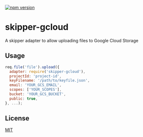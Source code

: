 [![npm version](https://img.shields.io/npm/v/skipper-gcloud.svg)](https://www.npmjs.org/package/skipper-gcloud)


skipper-gcloud
===========

A skipper adapter to allow uploading files to Google Cloud Storage


## Usage

```js
req.file('file').upload({
  adapter: require('skipper-gcloud'),
  projectId: 'project-id',
  keyFilename: '/path/to/keyfile.json',
  email: 'YOUR_GCS_EMAIL',
  scopes: ['YOUR_SCOPES'],
  bucket: 'YOUR_GCS_BUCKET',
  public: true,
}, ...);
```

## License
[MIT](./LICENSE)
